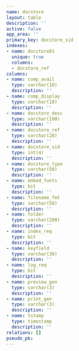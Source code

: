 ```yaml
---
name: docstore
layout: table
description: ''
active: false
app_area: ''
primary_key: docstore_sid
indexes:
- name: docstore01
  unique: true
  columns:
  - docstore_ref
columns:
- name: comp_avail
  type: varchar(10)
  description: ''
- name: comp_display
  type: varchar(10)
  description: ''
- name: docstore_desc
  type: varchar(100)
  description: ''
- name: docstore_ref
  type: varchar(20)
  description: ''
- name: docstore_sid
  type: int(4)
  description: ''
- name: docstore_type
  type: varchar(50)
  description: ''
- name: embed_fonts
  type: bit
  description: ''
- name: filename_fmt
  type: varchar(50)
  description: ''
- name: folder
  type: varchar(200)
  description: ''
- name: index_req
  type: bit
  description: ''
- name: keyfield
  type: varchar(30)
  description: ''
- name: log_req
  type: bit
  description: ''
- name: preview_gen
  type: varchar(3)
  description: ''
- name: print_gen
  type: varchar(3)
  description: ''
- name: tstamp
  type: timestamp
  description: ''
relations: []
pseudo_pk: 
---
```


